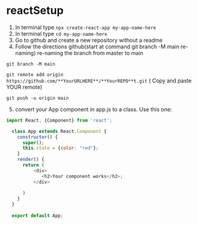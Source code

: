 # reactSetup


1. In terminal type `npx create-react-app my-app-name-here`
2. In terminal type `cd my-app-name-here`
3. Go to github and create a new repository without a readme
4. Follow the directions github(start at command git branch -M main re-naming)  re-naming the branch from master to main

`git branch -M main`

`git remote add origin https://github.com/**YourURLHERE**/**YourREPO**t.git`   ( Copy and paste YOUR remote)

`git push -u origin main`

5. convert your App component in app.js to a class. Use this one:

```javascript
import React, {Component} from 'react';

  class App extends React.Component {
    constructor() {
      super();
      this.state = {color: "red"};
    }
    render() {
      return (
          <div>
             <h2>Your component works</h2>;
          </div>
      
      )
    }
  }
  
  export default App;

```

